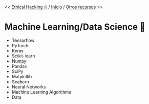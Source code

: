 << [Ethical Hacking 🤐](./9-ethical-hack.md) / [Inicio](./README.md) / [Otros recursos](./11-otros.md) >>

# Machine Learning/Data Science 🤖

- Tensorflow
- PyTorch
- Keras
- Scikit-learn
- Numpy
- Pandas
- SciPy
- Matplotlib
- Seaborn
- Neural Networks
- Machine Learning Algorithms
- Data

